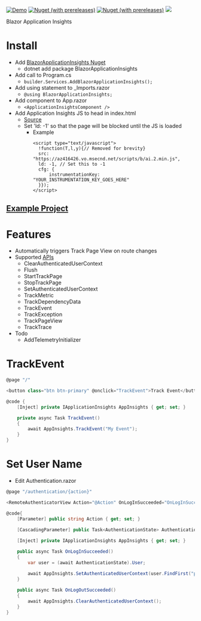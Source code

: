[![Demo](https://img.shields.io/badge/Live-Demo-Blue?style=flat-square)](https://BlazorApplicationInsights.netlify.app/)
[![Nuget (with prereleases)](https://img.shields.io/nuget/vpre/BlazorApplicationInsights.svg?style=flat-square)](https://www.nuget.org/packages/BlazorApplicationInsights)
[![Nuget (with prereleases)](https://img.shields.io/nuget/dt/BlazorApplicationInsights.svg?style=flat-square)](https://www.nuget.org/packages/BlazorApplicationInsights)
![](https://github.com/IvanJosipovic/BlazorApplicationInsights/workflows/Create%20Release/badge.svg)

Blazor Application Insights

# Install

- Add [BlazorApplicationInsights Nuget](https://www.nuget.org/packages/BlazorApplicationInsights)
  - dotnet add package BlazorApplicationInsights
- Add call to Program.cs
  - ```builder.Services.AddBlazorApplicationInsights();```
- Add using statement to _Imports.razor
  - ```@using BlazorApplicationInsights;```
- Add component to App.razor
  - ```<ApplicationInsightsComponent />```
- Add Application Insights JS to head in index.html
  - [Source](https://docs.microsoft.com/en-us/azure/azure-monitor/app/javascript#snippet-based-setup)
  - Set 'ld: -1' so that the page will be blocked until the JS is loaded
    - Example
      ```
      <script type="text/javascript">
        !function(T,l,y){// Removed for brevity}
        src: "https://az416426.vo.msecnd.net/scripts/b/ai.2.min.js",
        ld: -1, // Set this to -1
        cfg: {
            instrumentationKey: "YOUR_INSTRUMENTATION_KEY_GOES_HERE"
        }});
      </script>
      ```

## [Example Project](https://github.com/IvanJosipovic/BlazorApplicationInsights/tree/master/src/BlazorApplicationInsights.Sample)

# Features
 - Automatically triggers Track Page View on route changes
 - Supported [APIs](https://github.com/microsoft/ApplicationInsights-JS/blob/master/API-reference.md#addTelemetryInitializer)
   - ClearAuthenticatedUserContext
   - Flush
   - StartTrackPage
   - StopTrackPage
   - SetAuthenticatedUserContext
   - TrackMetric
   - TrackDependencyData
   - TrackEvent
   - TrackException
   - TrackPageView
   - TrackTrace
 - Todo
   - AddTelemetryInitializer


# TrackEvent
```csharp
@page "/"

<button class="btn btn-primary" @onclick="TrackEvent">Track Event</button>

@code {
    [Inject] private IApplicationInsights AppInsights { get; set; }

    private async Task TrackEvent()
    {
        await AppInsights.TrackEvent("My Event");
    }
}
```

# Set User Name
- Edit Authentication.razor
```csharp
@page "/authentication/{action}"

<RemoteAuthenticatorView Action="@Action" OnLogInSucceeded="OnLogInSucceeded" OnLogOutSucceeded="OnLogOutSucceeded" />

@code{
    [Parameter] public string Action { get; set; }

    [CascadingParameter] public Task<AuthenticationState> AuthenticationState { get; set; }
    
    [Inject] private IApplicationInsights AppInsights { get; set; }

    public async Task OnLogInSucceeded()
    {
        var user = (await AuthenticationState).User;

        await AppInsights.SetAuthenticatedUserContext(user.FindFirst("preferred_username")?.Value);
    }
    
    public async Task OnLogOutSucceeded()
    {
        await AppInsights.ClearAuthenticatedUserContext();
    }
}

```
